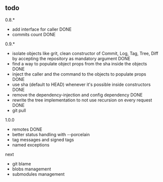 todo
----

0.8.*

* add interface for caller DONE
* commits count DONE

0.9.*
* isolate objects like grit, clean constructor of Commit, Log, Tag, Tree, Diff by accepting the repository as mandatory argument DONE
* find a way to populate object props from the sha inside the objects DONE
* inject the caller and the command to the objects to populate props DONE
* use sha (default to HEAD) whenever it's possible inside constructors DONE
* remove the dependency-injection and config dependency DONE
* rewrite the tree implementation to not use recursion on every request DONE
* git pull

1.0.0
* remotes DONE
* better status handling with --porcelain
* tag messages and signed tags
* named exceptions

next
* git blame
* blobs management
* submodules management

